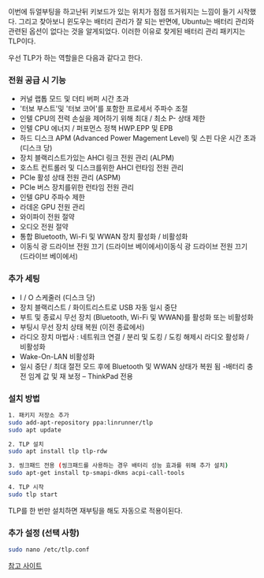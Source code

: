 이번에 듀얼부팅을 하고난뒤 키보드가 있는 위치가 점점 뜨거워지는 느낌이 들기 시작했다.
그리고 찾아보니 윈도우는 배터리 관리가 잘 되는 반면에, Ubuntu는 배터리 관리와 관련된 옵션이 없다는 것을 알게되었다.
이러한 이유로 찾게된 배터리 관리 패키지는 TLP이다.

우선 TLP가 하는 역할을은 다음과 같다고 한다.

### 전원 공급 시 기능

- 커널 랩톱 모드 및 더티 버퍼 시간 초과
- '터보 부스트'및 '터보 코어'를 포함한 프로세서 주파수 조절
- 인텔 CPU의 전력 손실을 제어하기 위해 최대 / 최소 P- 상태 제한
- 인텔 CPU 에너지 / 퍼포먼스 정책 HWP.EPP 및 EPB
- 하드 디스크 APM (Advanced Power Magement Level) 및 스핀 다운 시간 초과 (디스크 당)
- 장치 블랙리스트가있는 AHCI 링크 전원 관리 (ALPM)
- 호스트 컨트롤러 및 디스크를위한 AHCI 런타임 전원 관리
- PCIe 활성 상태 전원 관리 (ASPM)
- PCIe 버스 장치를위한 런타임 전원 관리
- 인텔 GPU 주파수 제한
- 라데온 GPU 전원 관리
- 와이파이 전원 절약
- 오디오 전원 절약
- 통합 Bluetooth, Wi-Fi 및 WWAN 장치 활성화 / 비활성화
- 이동식 광 드라이브 전원 끄기 (드라이브 베이에서)이동식 광 드라이브 전원 끄기 (드라이브 베이에서)

### 추가 세팅

- I / O 스케줄러 (디스크 당)
- 장치 블랙리스트 / 화이트리스트로 USB 자동 일시 중단
- 부트 및 종료시 무선 장치 (Bluetooth, Wi-Fi 및 WWAN)를 활성화 또는 비활성화
- 부팅시 무선 장치 상태 복원 (이전 종료에서)
- 라디오 장치 마법사 : 네트워크 연결 / 분리 및 도킹 / 도킹 해제시 라디오 활성화 / 비활성화
- Wake-On-LAN 비활성화
- 일시 중단 / 최대 절전 모드 후에 Bluetooth 및 WWAN 상태가 복원 됨 -배터리 충전 임계 값 및 재 보정 – ThinkPad 전용

### 설치 방법

```bash
1. 패키지 저장소 추가
sudo add-apt-repository ppa:linrunner/tlp
sudo apt update

2. TLP 설치
sudo apt install tlp tlp-rdw

3. 씽크패드 전용 (씽크패드를 사용하는 경우 배터리 성능 효과를 위해 추가 설치)
sudo apt-get install tp-smapi-dkms acpi-call-tools

4. TLP 시작
sudo tlp start
```

TLP를 한 번만 설치하면 재부팅을 해도 자동으로 적용이된다.

### 추가 설정 (선택 사항)

```bash
sudo nano /etc/tlp.conf
```

[참고 사이트](https://pstudio411.tistory.com/entry/Ubuntu-2004-%EB%85%B8%ED%8A%B8%EB%B6%81%EC%97%94-%ED%95%84%EC%88%98-%EC%A0%84%EC%9B%90-%EA%B4%80%EB%A6%AC)
